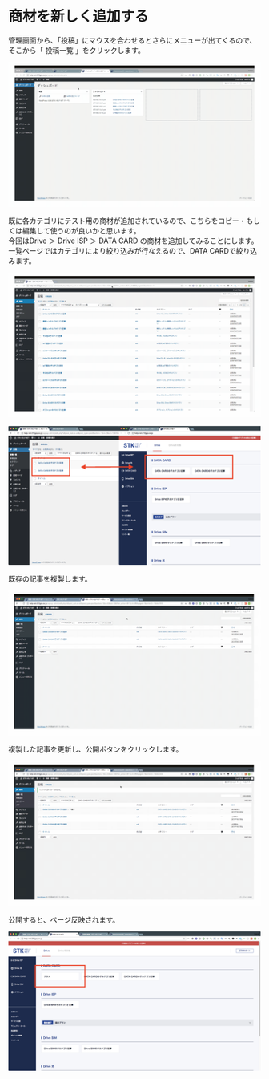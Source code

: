 # 商材を新しく追加する

管理画面から、「投稿」にマウスを合わせるとさらにメニューが出てくるので、そこから「 投稿一覧 」をクリックします。

![](../../.gitbook/assets/2018-06-26-16.27.03.gif)

既に各カテゴリにテスト用の商材が追加されているので、こちらをコピー・もしくは編集して使うのが良いかと思います。  
今回はDrive ＞ Drive ISP ＞ DATA CARD の商材を追加してみることにします。  
一覧ページではカテゴリにより絞り込みが行なえるので、DATA CARDで絞り込みます。

![](../../.gitbook/assets/2018-06-26-16.03.48.gif)

![&#x3053;&#x3061;&#x3089;&#x306E;&#x5185;&#x5BB9;&#x304C;&#x4E00;&#x89A7;&#x30DA;&#x30FC;&#x30B8;&#x306B;&#x3082;&#x305D;&#x306E;&#x307E;&#x307E;&#x53CD;&#x6620;&#x3055;&#x308C;&#x3066;&#x3044;&#x307E;&#x3059;](../../.gitbook/assets/image%20%2810%29.png)

既存の記事を複製します。

![](../../.gitbook/assets/2018-06-26-16.36.50.gif)

複製した記事を更新し、公開ボタンをクリックします。

![](../../.gitbook/assets/2018-06-26-16.40.14.gif)

公開すると、ページ反映されます。

![](../../.gitbook/assets/image%20%2822%29.png)

